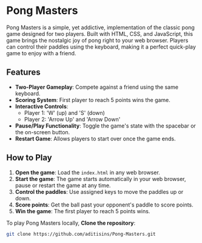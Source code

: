 ﻿# Pong Masters
Pong Masters is a simple, yet addictive, implementation of the classic pong game designed for two players. Built with HTML, CSS, and JavaScript, this game brings the nostalgic joy of pong right to your web browser. Players can control their paddles using the keyboard, making it a perfect quick-play game to enjoy with a friend.

## Features

- **Two-Player Gameplay**: Compete against a friend using the same keyboard.
- **Scoring System**: First player to reach 5 points wins the game.
- **Interactive Controls**:
  - Player 1: 'W' (up) and 'S' (down)
  - Player 2: 'Arrow Up' and 'Arrow Down'
- **Pause/Play Functionality**: Toggle the game's state with the spacebar or the on-screen button.
- **Restart Game**: Allows players to start over once the game ends.

## How to Play

1. **Open the game**: Load the `index.html` in any web browser.
2. **Start the game**: The game starts automatically in your web browser, pause  or restart the game at any time.
3. **Control the paddles**: Use assigned keys to move the paddles up or down.
4. **Score points**: Get the ball past your opponent's paddle to score points.
5. **Win the game**: The first player to reach 5 points wins.

To play Pong Masters locally, 
**Clone the repository**:
   ```bash
   git clone https://github.com/aditisins/Pong-Masters.git

